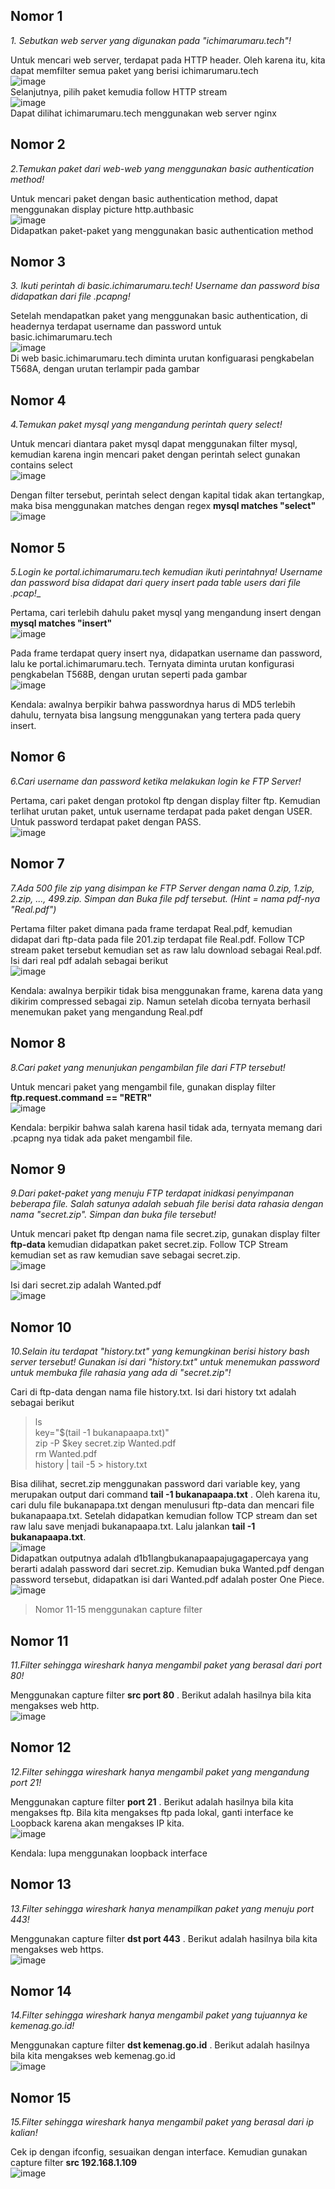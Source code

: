 ## Nomor 1
_1. Sebutkan web server yang digunakan pada "ichimarumaru.tech"!_

Untuk mencari web server, terdapat pada HTTP header. Oleh karena itu, kita dapat memfilter semua paket yang berisi ichimarumaru.tech<br />
![image](https://user-images.githubusercontent.com/49693862/134770746-fa8ae1e9-0569-4f3a-91bb-e4b9a05ab5bd.png)<br />
Selanjutnya, pilih paket kemudia follow HTTP stream<br />
![image](https://user-images.githubusercontent.com/49693862/134770760-9e8ad384-85e8-40e6-9345-b5982c306856.png)<br />
Dapat dilihat ichimarumaru.tech menggunakan web server nginx

## Nomor 2
_2.Temukan paket dari web-web yang menggunakan basic authentication method!_

Untuk mencari paket dengan basic authentication method, dapat menggunakan display picture http.authbasic<br />
![image](https://user-images.githubusercontent.com/49693862/134770800-8d6b02ee-e869-4172-a21f-faa4bcb6c761.png)<br />
Didapatkan paket-paket yang menggunakan basic authentication method

## Nomor 3
_3. Ikuti perintah di basic.ichimarumaru.tech! Username dan password bisa didapatkan dari file .pcapng!_

Setelah mendapatkan paket yang menggunakan basic authentication, di headernya terdapat username dan password untuk basic.ichimarumaru.tech<br />
![image](https://user-images.githubusercontent.com/49693862/134770846-a1b1580a-227f-4fd8-b163-53c2bee515b7.png)<br />
Di web basic.ichimarumaru.tech diminta urutan konfiguarasi pengkabelan T568A, dengan urutan terlampir pada gambar

## Nomor 4
_4.Temukan paket mysql yang mengandung perintah query select!_

Untuk mencari diantara paket mysql dapat menggunakan filter mysql, kemudian karena ingin mencari paket dengan perintah select gunakan contains select<br />
![image](https://user-images.githubusercontent.com/49693862/134771206-4e6fa6e2-fd41-4754-8156-5a1b41d89956.png)<br />

Dengan filter tersebut, perintah select dengan kapital tidak akan tertangkap, maka bisa menggunakan matches dengan regex **mysql matches "select"** <br />
![image](https://user-images.githubusercontent.com/49693862/134771278-42acf1d1-1b2f-4396-8b10-68ad232920f0.png)<br />

## Nomor 5
_5.Login ke portal.ichimarumaru.tech kemudian ikuti perintahnya! Username dan password bisa didapat dari query insert pada table users dari file .pcap!__

Pertama, cari terlebih dahulu paket mysql yang mengandung insert dengan **mysql matches "insert"** <br />
![image](https://user-images.githubusercontent.com/49693862/134771315-37940d47-d3bc-4710-80db-41be8c2f6181.png)<br />

Pada frame terdapat query insert nya, didapatkan username dan password, lalu ke portal.ichimarumaru.tech. Ternyata diminta urutan konfigurasi pengkabelan T568B, dengan urutan seperti pada gambar<br />
![image](https://user-images.githubusercontent.com/49693862/134771344-54a9d74e-cea3-4295-b388-a6b623038c91.png)<br />

Kendala: awalnya berpikir bahwa passwordnya harus di MD5 terlebih dahulu, ternyata bisa langsung menggunakan yang tertera pada query insert.


## Nomor 6
_6.Cari username dan password ketika melakukan login ke FTP Server!_

Pertama, cari paket dengan protokol ftp dengan display filter ftp. Kemudian terlihat urutan paket, untuk username terdapat pada paket dengan USER. Untuk password terdapat paket dengan PASS.<br />
![image](https://user-images.githubusercontent.com/49693862/134771370-ac7bda12-ddcd-4348-b079-214bd6b4c065.png)<br />

## Nomor 7
_7.Ada 500 file zip yang disimpan ke FTP Server dengan nama 0.zip, 1.zip, 2.zip, ..., 499.zip. Simpan dan Buka file pdf tersebut. (Hint = nama pdf-nya "Real.pdf")_

Pertama filter paket dimana pada frame terdapat Real.pdf, kemudian didapat dari ftp-data pada file 201.zip terdapat file Real.pdf. Follow TCP stream paket tersebut kemudian set as raw lalu download sebagai Real.pdf. Isi dari real pdf adalah sebagai berikut<br />
![image](https://user-images.githubusercontent.com/49693862/134771662-9fed77ce-c760-4676-be12-59fcce22c223.png)<br />

Kendala: awalnya berpikir tidak bisa menggunakan frame, karena data yang dikirim compressed sebagai zip. Namun setelah dicoba ternyata berhasil menemukan paket yang mengandung Real.pdf

## Nomor 8
_8.Cari paket yang menunjukan pengambilan file dari FTP tersebut!_

Untuk mencari paket yang mengambil file, gunakan display filter **ftp.request.command  == "RETR"** <br />
![image](https://user-images.githubusercontent.com/49693862/134771706-34ebcd2c-0c41-426e-be95-34fa00aa1fc7.png)<br />

Kendala: berpikir bahwa salah karena hasil tidak ada, ternyata memang dari .pcapng nya tidak ada paket mengambil file.

## Nomor 9
_9.Dari paket-paket yang menuju FTP terdapat inidkasi penyimpanan beberapa file. Salah satunya adalah sebuah file berisi data rahasia dengan nama "secret.zip". Simpan dan buka file tersebut!_

Untuk mencari paket ftp dengan nama file secret.zip, gunakan display filter **ftp-data** kemudian didapatkan paket secret.zip. Follow TCP Stream kemudian set as raw kemudian save sebagai secret.zip. <br />
![image](https://user-images.githubusercontent.com/49693862/134771749-52b9d0ce-2999-4fcf-b40d-ed61a4dd78ff.png)<br />

Isi dari secret.zip adalah Wanted.pdf <br />
![image](https://user-images.githubusercontent.com/49693862/134771755-1c292f7d-e0ec-4d26-af62-c1364aef961b.png)<br />

## Nomor 10
_10.Selain itu terdapat "history.txt" yang kemungkinan berisi history bash server tersebut! Gunakan isi dari "history.txt" untuk menemukan password untuk membuka file rahasia yang ada di "secret.zip"!_

Cari di ftp-data dengan nama file history.txt. Isi dari history txt adalah sebagai berikut
> ls<br />
> key="$(tail -1 bukanapaapa.txt)"<br />
> zip -P $key secret.zip Wanted.pdf<br />
> rm Wanted.pdf<br />
> history | tail -5 > history.txt<br />

Bisa dilihat, secret.zip menggunakan password dari variable key, yang merupakan output dari command **tail -1 bukanapaapa.txt** . Oleh karena itu, cari dulu file bukanapapa.txt dengan menulusuri ftp-data dan mencari file bukanapaapa.txt. Setelah didapatkan kemudian follow TCP stream dan set raw lalu save menjadi bukanapaapa.txt. Lalu jalankan **tail -1 bukanapaapa.txt**. <br />
![image](https://user-images.githubusercontent.com/49693862/134771927-975c4157-9fbf-448b-97c1-6648197d76b5.png)<br />
Didapatkan outputnya adalah d1b1langbukanapaapajugagapercaya yang berarti adalah password dari secret.zip. Kemudian buka Wanted.pdf dengan password tersebut, didapatkan isi dari Wanted.pdf adalah poster One Piece.<br />
![image](https://user-images.githubusercontent.com/49693862/134771957-64142156-c512-42c5-8399-b1ed8edeb4d4.png)<br />

> Nomor 11-15 menggunakan capture filter

## Nomor 11
_11.Filter sehingga wireshark hanya mengambil paket yang berasal dari port 80!_

Menggunakan capture filter **src port 80** . Berikut adalah hasilnya bila kita mengakses web http.<br />
![image](https://user-images.githubusercontent.com/49693862/134772003-7c919c86-4581-4a8e-a2fb-0fccb9e939b2.png)<br />

## Nomor 12
_12.Filter sehingga wireshark hanya mengambil paket yang mengandung port 21!_

Menggunakan capture filter **port 21** . Berikut adalah hasilnya bila kita mengakses ftp. Bila kita mengakses ftp pada lokal, ganti interface ke Loopback karena akan mengakses IP kita.<br />
![image](https://user-images.githubusercontent.com/49693862/134772017-1b6ff771-59ca-4a2a-a0f7-f8cd8bbabfc9.png)<br />

Kendala: lupa menggunakan loopback interface

## Nomor 13   
_13.Filter sehingga wireshark hanya menampilkan paket yang menuju port 443!_

Menggunakan capture filter **dst port 443** . Berikut adalah hasilnya bila kita mengakses web https.<br />
![image](https://user-images.githubusercontent.com/49693862/134772042-fd4a68ae-d616-4cc9-8ba5-ffe60e16056a.png)<br />

## Nomor 14
_14.Filter sehingga wireshark hanya mengambil paket yang tujuannya ke kemenag.go.id!_

Menggunakan capture filter **dst kemenag.go.id** . Berikut adalah hasilnya bila kita mengakses web kemenag.go.id<br />
![image](https://user-images.githubusercontent.com/49693862/134772054-73f0622d-7341-4b1d-a39a-b7638b1b1a99.png)<br />

## Nomor 15
_15.Filter sehingga wireshark hanya mengambil paket yang berasal dari ip kalian!_

Cek ip dengan ifconfig, sesuaikan dengan interface. Kemudian gunakan capture filter **src 192.168.1.109**<br />
![image](https://user-images.githubusercontent.com/49693862/134772076-2f67ed9d-f809-4246-8b12-813805bbcfdc.png)<br />
